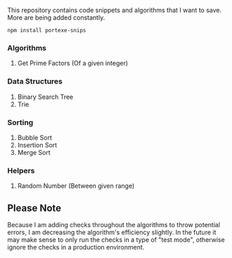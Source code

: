 This repository contains code snippets and algorithms that I want to save. More are being added constantly.

`npm install portexe-snips`

### Algorithms

1. Get Prime Factors (Of a given integer)

### Data Structures

1. Binary Search Tree
2. Trie

### Sorting

1. Bubble Sort
2. Insertion Sort
3. Merge Sort

### Helpers

1. Random Number (Between given range)

## Please Note

Because I am adding checks throughout the algorithms to throw potential errors, I am decreasing the algorithm's efficiency slightly. In the future it may make sense to only run the checks in a type of "test mode", otherwise ignore the checks in a production environment.
